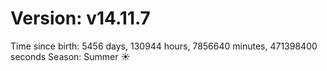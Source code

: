 # Version: v14.11.7
Time since birth: 5456 days, 130944 hours, 7856640 minutes, 471398400 seconds
Season: Summer ☀️
